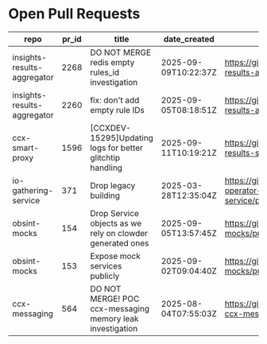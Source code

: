 # Open Pull Requests
repo | pr_id | title | date_created | url | author | ci_status
---|---|---|---|---|---|---
insights-results-aggregator | 2268 | DO NOT MERGE redis empty rules_id investigation | 2025-09-09T10:22:37Z | https://github.com/RedHatInsights/insights-results-aggregator/pull/2268 | Jakub007d | failed
insights-results-aggregator | 2260 | fix: don't add empty rule IDs | 2025-09-05T08:18:51Z | https://github.com/RedHatInsights/insights-results-aggregator/pull/2260 | juandspy | ok
ccx-smart-proxy | 1596 | [CCXDEV-15295]Updating logs for better glitchtip handling | 2025-09-11T10:19:21Z | https://github.com/RedHatInsights/insights-results-smart-proxy/pull/1596 | Jakub007d | failed
io-gathering-service | 371 | Drop legacy building | 2025-03-28T12:35:04Z | https://github.com/RedHatInsights/insights-operator-gathering-conditions-service/pull/371 | ikerreyes | failed
obsint-mocks | 154 | Drop Service objects as we rely on clowder generated ones | 2025-09-05T13:57:45Z | https://github.com/RedHatInsights/obsint-mocks/pull/154 | ikerreyes | ok
obsint-mocks | 153 | Expose mock services publicly | 2025-09-02T09:04:40Z | https://github.com/RedHatInsights/obsint-mocks/pull/153 | ikerreyes | ok
ccx-messaging | 564 | DO NOT MERGE! POC ccx-messaging memory leak investigation | 2025-08-04T07:55:03Z | https://github.com/RedHatInsights/insights-ccx-messaging/pull/564 | Jakub007d | failed

